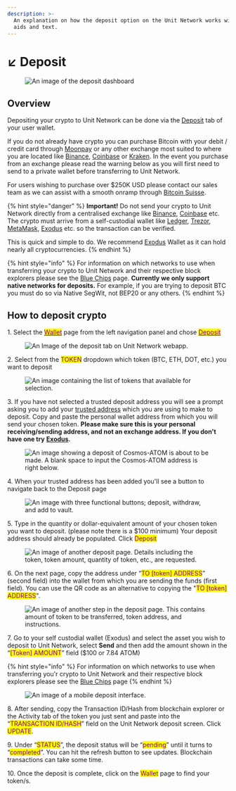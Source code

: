 ```yaml
---
description: >-
  An explanation on how the deposit option on the Unit Network works with visual
  aids and text.
---
```


# ↙ Deposit

<figure><img src="../../../.gitbook/assets/Deposit.png" alt="An image of the deposit dashboard"><figcaption></figcaption></figure>

## Overview

Depositing your crypto to Unit Network can be done via the [Deposit](https://www.unit.network/wallet/deposit) tab of your user wallet.

If you do not already have crypto you can purchase Bitcoin with your debit / credit card through [Moonpay](https://www.moonpay.com/) or any other exchange most suited to where you are located like [Binance](https://www.binance.com/en), [Coinbase](https://www.coinbase.com/) or [Kraken](https://www.kraken.com/en-us). In the event you purchase from an exchange please read the warning below as you will first need to send to a private wallet before transferring to Unit Network.&#x20;

For users wishing to purchase over $250K USD please contact our sales team as we can assist with a smooth onramp through [Bitcoin Suisse](https://www.bitcoinsuisse.com/).

{% hint style="danger" %}
**Important!** Do not send your crypto to Unit Network directly from a centralised exchange like [Binance](https://www.binance.com/en), [Coinbase](https://www.coinbase.com/) etc. The crypto must arrive from a self-custodial wallet like [Ledger](https://www.ledger.com/), [Trezor](https://trezor.io/), [MetaMask](https://metamask.io/), [Exodus](https://www.exodus.com/) etc. so the transaction can be verified.&#x20;

This is quick and simple to do. We recommend [Exodus](https://www.exodus.com/) Wallet as it can hold nearly all cryptocurrencies.
{% endhint %}

{% hint style="info" %}
For information on which networks to use when transferring your crypto to Unit Network and their respective block explorers please see the [Blue Chips](broken-reference) page. **Currently we only support native networks for deposits.** For example, if you are trying to deposit BTC you must do so via Native SegWit, not BEP20 or any others.
{% endhint %}

## How to deposit crypto

1\. Select the [<mark style="color:purple;">Wallet</mark>](https://www.unit.network/wallet) page from the left navigation panel and chose [<mark style="color:purple;">Deposit</mark>](https://www.unit.network/wallet/deposit)

<div align="left">

<figure><img src="../../../.gitbook/assets/Screen Shot 2022-10-10 at 12.33.12 pm.png" alt="An Image of the deposit tab on Unit Network webapp."><figcaption></figcaption></figure>

</div>

2\. Select from the <mark style="color:purple;">TOKEN</mark> dropdown which token (BTC, ETH, DOT, etc.) you want to deposit

<div align="left">

<figure><img src="../../../.gitbook/assets/Screen Shot 2022-10-10 at 12.50.38 pm.png" alt="An image containing the list of tokens that available for selection."><figcaption></figcaption></figure>

</div>

3\. If you have not selected a trusted deposit address you will see a prompt asking you to add your [trusted address](https://www.unit.network/wallet/addresses?crypto\_symbol=ALGO) which you are using to make to deposit. Copy and paste the personal wallet address from which you will send your chosen token. **Please make sure this is your personal receiving/sending address, and not an exchange address. If you don't have one try** [**Exodus**](https://www.exodus.com/)**.**

<div align="left">

<figure><img src="../../../.gitbook/assets/Screen Shot 2022-10-10 at 12.48.46 pm.png" alt="An image showing a deposit of Cosmos-ATOM is about to be made. A blank space to input the Cosmos-ATOM address is right below."><figcaption></figcaption></figure>

</div>

4\. When your trusted address has been added you'll see a button to navigate back to the Deposit page

<div align="left">

<figure><img src="../../../.gitbook/assets/Screen Shot 2022-10-10 at 12.55.31 pm.png" alt="An image with three functional buttons; deposit, withdraw, and add to vault."><figcaption></figcaption></figure>

</div>

5\. Type in the quantity or dollar-equivalent amount of your chosen token you want to deposit. (please note there is a $100 minimum) Your deposit address should already be populated. Click <mark style="color:purple;">Deposit</mark> &#x20;

<div align="left">

<figure><img src="../../../.gitbook/assets/Screen Shot 2022-10-10 at 12.56.41 pm.png" alt="An image of another deposit page. Details including the token, token amount, quantity of token, etc., are requested. "><figcaption></figcaption></figure>

</div>

6\. On the next page, copy the address under “<mark style="color:purple;">TO \[token] ADDRESS</mark>” (second field) into the wallet from which you are sending the funds (first field).  You can use the QR code as an alternative to copying the "<mark style="color:purple;">TO \[token] ADDRESS</mark>".

<div align="left">

<figure><img src="../../../.gitbook/assets/Screen Shot 2022-10-10 at 1.00.36 pm.png" alt="An image of another step in the deposit page. This contains amount of token to be transferred,  token address, and instructions."><figcaption></figcaption></figure>

</div>

7\. Go to your self custodial wallet (Exodus) and select the asset you wish to deposit to Unit Network, select **Send** and then add the amount shown in the “<mark style="color:purple;">\[Token] AMOUNT</mark>” field ($100 or 7.84 ATOM)&#x20;

{% hint style="info" %}
For information on which networks to use when transferring you'r crypto to Unit Network and their respective block explorers please see the [Blue Chips](broken-reference) page&#x20;
{% endhint %}

<div align="left">

<figure><img src="../../../.gitbook/assets/IMG_0870 (1).PNG" alt="An image of a mobile deposit interface."><figcaption></figcaption></figure>

</div>

8\. After sending, copy the Transaction ID/Hash from blockchain explorer or the Activity tab of the token you just sent and paste into the “<mark style="color:purple;">TRANSACTION ID/HASH</mark>” field on the Unit Network deposit screen. Click <mark style="color:purple;">UPDATE</mark>.

9\. Under “<mark style="color:purple;">STATUS</mark>”, the deposit status will be “<mark style="color:purple;">pending</mark>” until it turns to “<mark style="color:purple;">completed</mark>”. You can hit the refresh button to see updates. Blockchain transactions can take some time.

10\. Once the deposit is complete, click on the <mark style="color:purple;">Wallet</mark> page to find your token/s.

##
